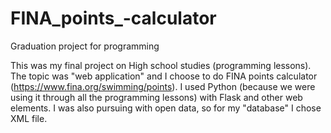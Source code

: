 # FINA_points_-calculator
Graduation project for programming

This was my final project on High school studies (programming lessons). The topic was "web application" and I choose to do FINA points calculator (https://www.fina.org/swimming/points). I used Python (because we were using it through all the programming lessons) with Flask and other web elements. I was also pursuing with open data, so for my "database" I chose XML file.
